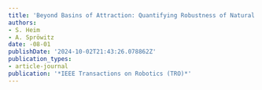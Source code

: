 ```yaml
---
title: 'Beyond Basins of Attraction: Quantifying Robustness of Natural Dynamics'
authors:
- S. Heim
- A. Spröwitz
date: -08-01
publishDate: '2024-10-02T21:43:26.078862Z'
publication_types:
- article-journal
publication: '*IEEE Transactions on Robotics (TRO)*'
---
```

